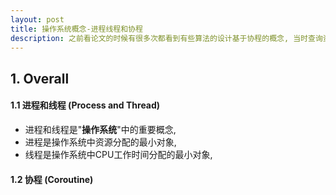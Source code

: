 ```yaml
---
layout: post
title: 操作系统概念-进程线程和协程
description: 之前看论文的时候有很多次都看到有些算法的设计基于协程的概念, 当时查询资料之后看懂了. 但是之后过一段时间又忘记了, 所以记录一下以免再忘记了. 
---
```


## 1. Overall 

#### 1.1 进程和线程 (Process and Thread)

* 进程和线程是"**操作系统**"中的重要概念, 
* 进程是操作系统中资源分配的最小对象, 
* 线程是操作系统中CPU工作时间分配的最小对象, 

#### 1.2 协程 (Coroutine)
